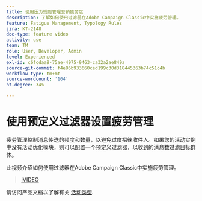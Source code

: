 ```yaml
---
title: 使用压力规则管理营销疲劳度
description: 了解如何使用过滤器在Adobe Campaign Classic中实施疲劳管理。
feature: Fatigue Management, Typology Rules
jira: KT-2148
doc-type: feature video
activity: use
team: TM
role: User, Developer, Admin
level: Experienced
exl-id: c6fcdaa9-75ae-4975-9463-ca32a2ae849a
source-git-commit: f4e86b933660ced199c30d318445363b74c51c4b
workflow-type: tm+mt
source-wordcount: '104'
ht-degree: 34%

---
```


# 使用预定义过滤器设置疲劳管理

疲劳管理控制消息传送的频度和数量，以避免过度招徕收件人。如果您的活动实例中没有活动优化模块，则可以配置一个预定义过滤器，以收到的消息数过滤目标群体。

此视频介绍如何使用过滤器在Adobe Campaign Classic中实施疲劳管理。

>[!VIDEO](https://video.tv.adobe.com/v/25091?quality=12&learn=on)

请访问产品文档以了解有关 [活动类型](https://experienceleague.adobe.com/docs/campaign-classic/using/orchestrating-campaigns/campaign-optimization/about-campaign-typologies.html?lang=zh-Hans).

